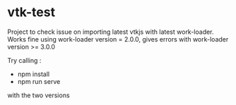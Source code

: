 # vtk-test

Project to check issue on importing latest vtkjs with latest work-loader.
Works fine using work-loader version = 2.0.0, gives errors with work-loader version >= 3.0.0

Try calling :
 - npm install
 - npm run serve

with the two versions